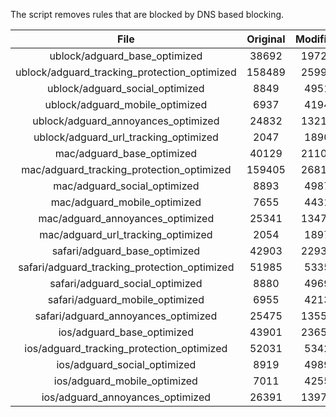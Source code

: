 The script removes rules that are blocked by DNS based blocking.


| File | Original | Modified |
|:----:|:-----:|:-----:|
| ublock/adguard_base_optimized | 38692 | 19722 |
| ublock/adguard_tracking_protection_optimized | 158489 | 25991 |
| ublock/adguard_social_optimized | 8849 | 4951 |
| ublock/adguard_mobile_optimized | 6937 | 4194 |
| ublock/adguard_annoyances_optimized | 24832 | 13210 |
| ublock/adguard_url_tracking_optimized | 2047 | 1890 |
| mac/adguard_base_optimized | 40129 | 21106 |
| mac/adguard_tracking_protection_optimized | 159405 | 26816 |
| mac/adguard_social_optimized | 8893 | 4987 |
| mac/adguard_mobile_optimized | 7655 | 4431 |
| mac/adguard_annoyances_optimized | 25341 | 13474 |
| mac/adguard_url_tracking_optimized | 2054 | 1897 |
| safari/adguard_base_optimized | 42903 | 22937 |
| safari/adguard_tracking_protection_optimized | 51985 | 5335 |
| safari/adguard_social_optimized | 8880 | 4969 |
| safari/adguard_mobile_optimized | 6955 | 4213 |
| safari/adguard_annoyances_optimized | 25475 | 13550 |
| ios/adguard_base_optimized | 43901 | 23658 |
| ios/adguard_tracking_protection_optimized | 52031 | 5342 |
| ios/adguard_social_optimized | 8919 | 4989 |
| ios/adguard_mobile_optimized | 7011 | 4255 |
| ios/adguard_annoyances_optimized | 26391 | 13970 |